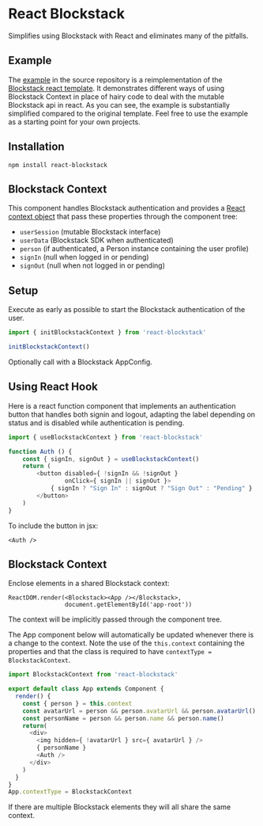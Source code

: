 # React Blockstack

Simplifies using Blockstack with React and eliminates many of the pitfalls.

## Example

The [example](https://github.com/njordhov/react-blockstack/tree/master/example)
in the source repository is a reimplementation of the
[Blockstack react template](https://github.com/blockstack/blockstack-app-generator).
It demonstrates different ways of using Blockstack Context in place of hairy
code to deal with the mutable Blockstack api in react. As you can see,
the example is substantially simplified compared to the original template.
Feel free to use the example as a starting point for your own projects.

## Installation

    npm install react-blockstack

## Blockstack Context

This component handles Blockstack authentication and provides a
[React context object](https://reactjs.org/docs/context.html)
that pass these properties through the component tree:

* `userSession` (mutable Blockstack interface)
* `userData` (Blockstack SDK when authenticated)
* `person` (if authenticated, a Person instance containing the user profile)
* `signIn` (null when logged in or pending)
* `signOut` (null when not logged in or pending)

## Setup

Execute as early as possible to start the Blockstack authentication of the user.

````javascript
import { initBlockstackContext } from 'react-blockstack'

initBlockstackContext()
````

Optionally call with a Blockstack AppConfig.

## Using React Hook

Here is a react function component that implements an authentication button
that handles both signin and logout, adapting the label depending on status and
is disabled while authentication is pending.

````javascript
import { useBlockstackContext } from 'react-blockstack'

function Auth () {
    const { signIn, signOut } = useBlockstackContext()
    return (
        <button disabled={ !signIn && !signOut }
                onClick={ signIn || signOut }>
            { signIn ? "Sign In" : signOut ? "Sign Out" : "Pending" }
        </button>
    )
}
````

To include the button in jsx:

    <Auth />

## Blockstack Context

Enclose elements in a shared Blockstack context:

    ReactDOM.render(<Blockstack><App /></Blockstack>,
                    document.getElementById('app-root'))

The context will be implicitly passed through the component tree.

The App component below will automatically be updated whenever there is a
change to the context.
Note the use of the `this.context` containing the properties and
that the class is required to have `contextType = BlockstackContext`.

````javascript
import BlockstackContext from 'react-blockstack'

export default class App extends Component {
  render() {
    const { person } = this.context
    const avatarUrl = person && person.avatarUrl && person.avatarUrl()
    const personName = person && person.name && person.name()
    return(
      <div>
        <img hidden={ !avatarUrl } src={ avatarUrl } />
        { personName }
        <Auth />
      </div>
    )
  }
}
App.contextType = BlockstackContext
````

If there are multiple Blockstack elements they will all share the same context.
